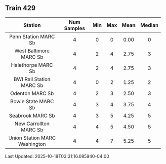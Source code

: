 ## Train 429

| Station | Num Samples | Min | Max | Mean | Median |
| :-----: | :---------: | :-: | :-: | :--: | :----: |
| Penn Station MARC Sb | 4 | 0 | 0 | 0.00 | 0 |
| West Baltimore MARC Sb | 4 | 2 | 4 | 2.75 | 3 |
| Halethorpe MARC Sb | 4 | 2 | 4 | 2.75 | 3 |
| BWI Rail Station MARC Sb | 4 | 0 | 2 | 1.25 | 2 |
| Odenton MARC Sb | 4 | 2 | 3 | 2.50 | 3 |
| Bowie State MARC Sb | 4 | 3 | 4 | 3.75 | 4 |
| Seabrook MARC Sb | 4 | 3 | 5 | 4.25 | 5 |
| New Carrollton MARC Sb | 4 | 4 | 5 | 4.50 | 5 |
| Union Station MARC Washington | 4 | 4 | 7 | 5.25 | 5 |


Last Updated: 2025-10-18T03:31:16.085940-04:00